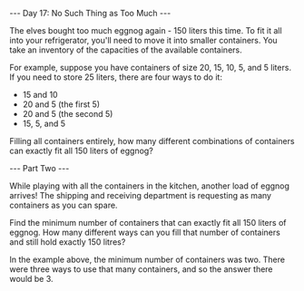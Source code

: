 --- Day 17: No Such Thing as Too Much ---

The elves bought too much eggnog again - 150 liters this time. To fit it all into your refrigerator, you'll need to move it into smaller containers. You take an inventory of the capacities of the available containers.

For example, suppose you have containers of size 20, 15, 10, 5, and 5 liters. If you need to store 25 liters, there are four ways to do it:

-   15 and 10
-   20 and 5 (the first 5)
-   20 and 5 (the second 5)
-   15, 5, and 5

Filling all containers entirely, how many different combinations of containers can exactly fit all 150 liters of eggnog?

--- Part Two ---

While playing with all the containers in the kitchen, another load of eggnog arrives! The shipping and receiving department is requesting as many containers as you can spare.

Find the minimum number of containers that can exactly fit all 150 liters of eggnog. How many different ways can you fill that number of containers and still hold exactly 150 litres?

In the example above, the minimum number of containers was two. There were three ways to use that many containers, and so the answer there would be 3.
